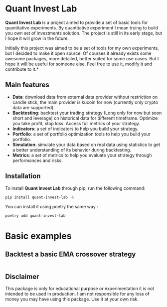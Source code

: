 # Quant Invest Lab
**Quant Invest Lab** is a project aimed to provide a set of basic tools for quantitative experiments. By quantitative experiment I mean trying to build you own set of investments solution. The project is still in its early stage, but I hope it will grow in the future.

Initially this project was aimed to be a set of tools for my own experiments, but I decided to make it open source. Of courses it already exists some awesome packages, more detailed, better suited for some use cases. But I hope it will be useful for someone else. Feel free to use it, modify it and contribute to it.*
## Main features
- **Data**: download data from external data provider without restriction on candle stick, the main provider is kucoin for now (currently only crypto data are supported).
- **Backtesting**: backtest your trading strategy (Long only for now but soon short and leverage) on historical data for different timeframe. Optimize you take profit, stop loss. Access full metrics of your strategy.
- **Indicators**: a set of indicators to help you build your strategy.
- **Portfolio**: a set of portfolio optimization tools to help you build your portfolio.
- **Simulation**: simulate your data based on real data using statistics to get a better understanding of its behavior during backtesting.
- **Metrics**: a set of metrics to help you evaluate your strategy through performances and risks.

## Installation
To install **Quant Invest Lab** through pip, run the following command:
```bash
pip install quant-invest-lab -U
```
You can install it using poetry the same way :
```bash
poetry add quant-invest-lab
```

# Basic examples
## Backtest a basic EMA crossover strategy
```python
``` 
## Disclaimer
This package is only for educational purpose or experimentation it is not intended to be used in production. I am not responsible for any loss of money you may have using this package. Use it at your own risk.